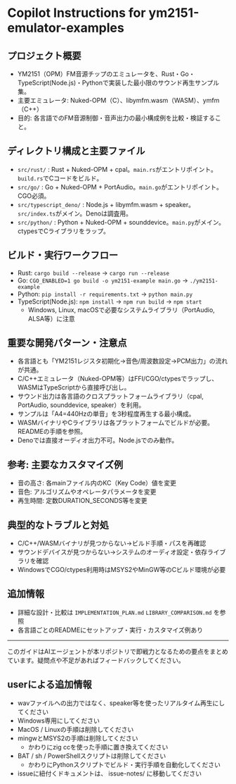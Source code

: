 # Copilot Instructions for ym2151-emulator-examples

## プロジェクト概要
- YM2151（OPM）FM音源チップのエミュレータを、Rust・Go・TypeScript(Node.js)・Pythonで実装した最小限のサウンド再生サンプル集。
- 主要エミュレータ: Nuked-OPM（C）、libymfm.wasm（WASM）、ymfm（C++）
- 目的: 各言語でのFM音源制御・音声出力の最小構成例を比較・検証すること。

## ディレクトリ構成と主要ファイル
- `src/rust/` : Rust + Nuked-OPM + cpal。`main.rs`がエントリポイント。`build.rs`でCコードをビルド。
- `src/go/` : Go + Nuked-OPM + PortAudio。`main.go`がエントリポイント。CGO必須。
- `src/typescript_deno/` : Node.js + libymfm.wasm + speaker。`src/index.ts`がメイン。Denoは調査用。
- `src/python/` : Python + Nuked-OPM + sounddevice。`main.py`がメイン。ctypesでCライブラリをラップ。

## ビルド・実行ワークフロー
- Rust: `cargo build --release` → `cargo run --release`
- Go: `CGO_ENABLED=1 go build -o ym2151-example main.go` → `./ym2151-example`
- Python: `pip install -r requirements.txt` → `python main.py`
- TypeScript(Node.js): `npm install` → `npm run build` → `npm start`
  - Windows, Linux, macOSで必要なシステムライブラリ（PortAudio, ALSA等）に注意

## 重要な開発パターン・注意点
- 各言語とも「YM2151レジスタ初期化→音色/周波数設定→PCM出力」の流れが共通。
- C/C++エミュレータ（Nuked-OPM等）はFFI/CGO/ctypesでラップし、WASMはTypeScriptから直接呼び出し。
- サウンド出力は各言語のクロスプラットフォームライブラリ（cpal, PortAudio, sounddevice, speaker）を利用。
- サンプルは「A4=440Hzの単音」を3秒程度再生する最小構成。
- WASMバイナリやCライブラリは各プラットフォームでビルドが必要。READMEの手順を参照。
- Denoでは直接オーディオ出力不可。Node.jsでのみ動作。

## 参考: 主要なカスタマイズ例
- 音の高さ: 各mainファイル内のKC（Key Code）値を変更
- 音色: アルゴリズムやオペレータパラメータを変更
- 再生時間: 定数DURATION_SECONDS等を変更

## 典型的なトラブルと対処
- C/C++/WASMバイナリが見つからない→ビルド手順・パスを再確認
- サウンドデバイスが見つからない→システムのオーディオ設定・依存ライブラリを確認
- WindowsでCGO/ctypes利用時はMSYS2やMinGW等のCビルド環境が必要

## 追加情報
- 詳細な設計・比較は `IMPLEMENTATION_PLAN.md` `LIBRARY_COMPARISON.md` を参照
- 各言語ごとのREADMEにセットアップ・実行・カスタマイズ例あり

---

このガイドはAIエージェントが本リポジトリで即戦力となるための要点をまとめています。疑問点や不足があればフィードバックしてください。

## userによる追加情報
- wavファイルへの出力ではなく、speaker等を使ったリアルタイム再生にしてください
- Windows専用にしてください
- MacOS / Linuxの手順は削除してください
- mingwとMSYS2の手順は削除してください
  - かわりにzig ccを使った手順に置き換えてください
- BAT / sh / PowerShellスクリプトは削除してください
  - かわりにPythonスクリプトでビルド・実行手順を自動化してください
- issueに紐付くドキュメントは、 issue-notes/ に移動してください
